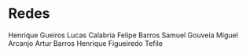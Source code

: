 # Redes

Henrique Gueiros
Lucas Calabria
Felipe Barros
Samuel Gouveia
Miguel Arcanjo
Artur Barros
Henrique Figueiredo Tefile
